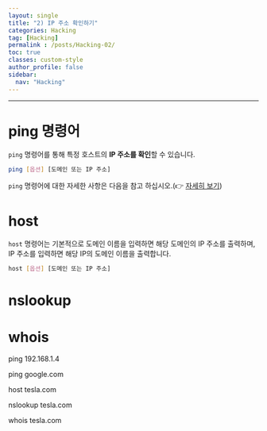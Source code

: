```yaml
---
layout: single
title: "2) IP 주소 확인하기"
categories: Hacking
tag: [Hacking]
permalink : /posts/Hacking-02/
toc: true
classes: custom-style
author_profile: false
sidebar:
  nav: "Hacking"
---
```


<hr>

# ping 명령어

`ping` 명령어를 통해 특정 호스트의 **IP 주소를 확인**할 수 있습니다.

```bash
ping [옵션] [도메인 또는 IP 주소]
```

`ping` 명령어에 대한 자세한 사항은 다음을 참고 하십시오.(👉 [자세히 보기](https://ehdgur5123.github.io/posts/LinuxCommand-ping))

# host

`host` 명령어는 기본적으로 도메인 이름을 입력하면 해당 도메인의 IP 주소를 출력하며, IP 주소를 입력하면 해당 IP의 도메인 이름을 출력합니다.

```bash
host [옵션] [도메인 또는 IP 주소]
```


# nslookup

# whois
ping 192.168.1.4

ping google.com

host tesla.com

nslookup tesla.com

whois tesla.com